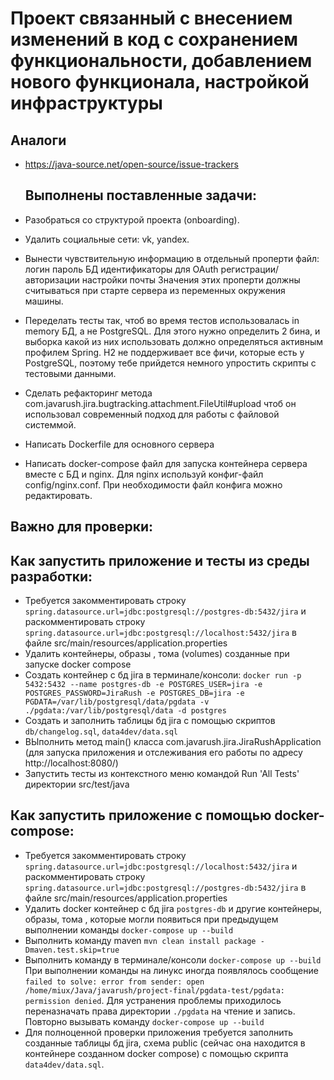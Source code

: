 # Проект связанный с внесением изменений в код с сохранением функциональности, добавлением нового функционала, настройкой инфраструктуры

## Аналоги

- https://java-source.net/open-source/issue-trackers

  ## Выполнены поставленные задачи:

- Разобраться со структурой проекта (onboarding).
- Удалить социальные сети: vk, yandex. 
- Вынести чувствительную информацию в отдельный проперти файл:
логин
пароль БД
идентификаторы для OAuth регистрации/авторизации
настройки почты
Значения этих проперти должны считываться при старте сервера из переменных окружения машины. 
- Переделать тесты так, чтоб во время тестов использовалась in memory БД, а не PostgreSQL. Для этого нужно определить 2 бина, и выборка какой из них использовать должно определяться активным профилем Spring. H2 не поддерживает все фичи, которые есть у PostgreSQL, поэтому тебе прийдется немного упростить скрипты с тестовыми данными.
- Сделать рефакторинг метода com.javarush.jira.bugtracking.attachment.FileUtil#upload чтоб он использовал современный подход для работы с файловой системмой.
- Написать Dockerfile для основного сервера
- Написать docker-compose файл для запуска контейнера сервера вместе с БД и nginx. Для nginx используй конфиг-файл config/nginx.conf. При необходимости файл конфига можно редактировать.

## Важно для проверки:

## Как запустить приложение и тесты из среды разработки:
  - Требуется закомментировать строку `spring.datasource.url=jdbc:postgresql://postgres-db:5432/jira`
    и раскомментировать строку `spring.datasource.url=jdbc:postgresql://localhost:5432/jira`
    в файле src/main/resources/application.properties
  - Удалить контейнеры, образы , тома (volumes) созданные при запуске docker compose
  - Создать контейнер с бд jira в терминале/консоли:
    `docker run -p 5432:5432 --name postgres-db -e POSTGRES_USER=jira -e POSTGRES_PASSWORD=JiraRush -e POSTGRES_DB=jira -e 
    PGDATA=/var/lib/postgresql/data/pgdata -v ./pgdata:/var/lib/postgresql/data -d postgres`
  - Создать и заполнить таблицы бд jira c помощью скриптов `db/changelog.sql`, `data4dev/data.sql`
  - ВЫполнить метод main() класса com.javarush.jira.JiraRushApplication (для запуска приложения и отслеживания
    его работы по адресу http://localhost:8080/)
  - Запустить тесты из контекстного меню командой Run 'All Tests' директории src/test/java

## Как запустить приложение с помощью docker-compose:
  - Требуется закомментировать строку `spring.datasource.url=jdbc:postgresql://localhost:5432/jira`
    и раскомментировать строку `spring.datasource.url=jdbc:postgresql://postgres-db:5432/jira`
    в файле src/main/resources/application.properties
  - Удалить docker контейнер с бд jira `postgres-db` и другие контейнеры, образы, тома ,
    которые могли появиться при предыдущем выполнении команды `docker-compose up --build`
  - Выполнить команду maven `mvn clean install package -Dmaven.test.skip=true`
  - Выполнить команду в терминале/консоли `docker-compose up --build` 
    При выполнении команды на линукс иногда появлялось сообщение `failed to solve: error from sender: open 
    /home/miux/Java/javarush/project-final/pgdata-test/pgdata: permission denied`. Для устранения проблемы приходилось
    переназначать права директории `./pgdata` на чтение и запись. Повторно вызывать команду `docker-compose up --build`
  - Для полноценной проверки приложения требуется заполнить созданные таблицы бд jira, сxема public (сейчас она находится в контейнере созданном docker compose)
    с помощью скрипта `data4dev/data.sql`.


